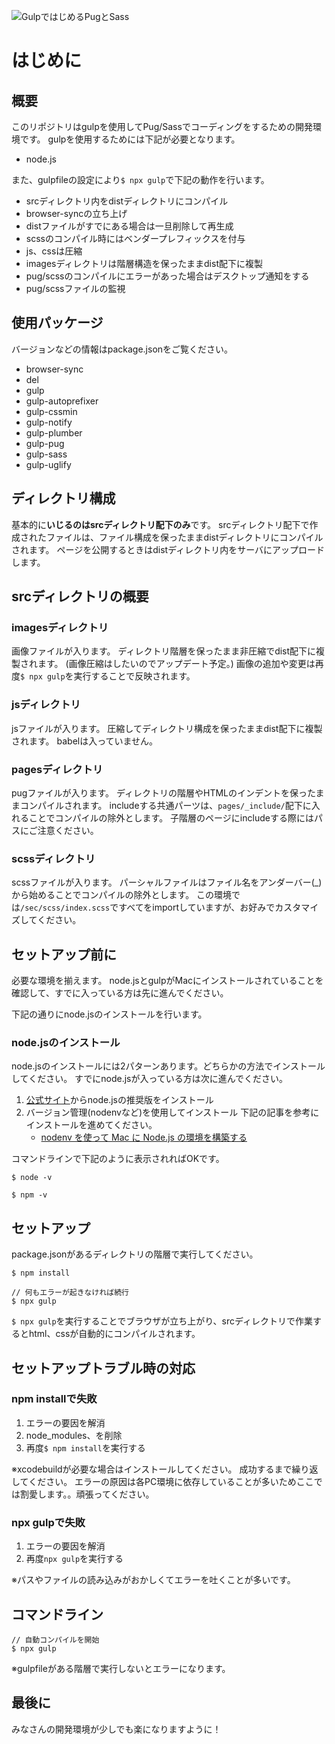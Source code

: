 ![GulpではじめるPugとSass](http://m1011522.xsrv.jp/other/images/gulpenv-pug-sass.png)

# はじめに
## 概要

このリポジトリはgulpを使用してPug/Sassでコーディングをするための開発環境です。
gulpを使用するためには下記が必要となります。

- node.js

また、gulpfileの設定により`$ npx gulp`で下記の動作を行います。

- srcディレクトリ内をdistディレクトリにコンパイル
- browser-syncの立ち上げ
- distファイルがすでにある場合は一旦削除して再生成
- scssのコンパイル時にはベンダープレフィックスを付与
- js、cssは圧縮
- imagesディレクトリは階層構造を保ったままdist配下に複製
- pug/scssのコンパイルにエラーがあった場合はデスクトップ通知をする
- pug/scssファイルの監視

## 使用パッケージ
バージョンなどの情報はpackage.jsonをご覧ください。

- browser-sync
- del
- gulp
- gulp-autoprefixer
- gulp-cssmin
- gulp-notify
- gulp-plumber
- gulp-pug
- gulp-sass
- gulp-uglify

## ディレクトリ構成
基本的に**いじるのはsrcディレクトリ配下のみ**です。
srcディレクトリ配下で作成されたファイルは、ファイル構成を保ったままdistディレクトリにコンパイルされます。
ページを公開するときはdistディレクトリ内をサーバにアップロードします。

## srcディレクトリの概要
### imagesディレクトリ
画像ファイルが入ります。
ディレクトリ階層を保ったまま非圧縮でdist配下に複製されます。
(画像圧縮はしたいのでアップデート予定。)
画像の追加や変更は再度`$ npx gulp`を実行することで反映されます。

### jsディレクトリ
jsファイルが入ります。
圧縮してディレクトリ構成を保ったままdist配下に複製されます。
babelは入っていません。

### pagesディレクトリ
pugファイルが入ります。
ディレクトリの階層やHTMLのインデントを保ったままコンパイルされます。
includeする共通パーツは、`pages/_include/`配下に入れることでコンパイルの除外とします。
子階層のページにincludeする際にはパスにご注意ください。

### scssディレクトリ
scssファイルが入ります。
パーシャルファイルはファイル名をアンダーバー(_)から始めることでコンパイルの除外とします。
この環境では`/sec/scss/index.scss`ですべてをimportしていますが、お好みでカスタマイズしてください。

## セットアップ前に
必要な環境を揃えます。
node.jsとgulpがMacにインストールされていることを確認して、すでに入っている方は先に進んでください。

下記の通りにnode.jsのインストールを行います。

### node.jsのインストール
node.jsのインストールには2パターンあります。どちらかの方法でインストールしてください。
すでにnode.jsが入っている方は次に進んでください。

1.  [公式サイト](https://nodejs.org/ja/)からnode.jsの推奨版をインストール
2.  バージョン管理(nodenvなど)を使用してインストール
    下記の記事を参考にインストールを進めてください。
    - [nodenv を使って Mac に Node.js の環境を構築する](https://qiita.com/1000ch/items/41ea7caffe8c42c5211c)

コマンドラインで下記のように表示されればOKです。
```
$ node -v

$ npm -v
```

###

## セットアップ
package.jsonがあるディレクトリの階層で実行してください。

```
$ npm install

// 何もエラーが起きなければ続行
$ npx gulp

```

`$ npx gulp`を実行することでブラウザが立ち上がり、srcディレクトリで作業するとhtml、cssが自動的にコンパイルされます。

## セットアップトラブル時の対応
### npm installで失敗
1.  エラーの要因を解消
2.  node_modules、を削除
3.  再度`$ npm install`を実行する

※xcodebuildが必要な場合はインストールしてください。
成功するまで繰り返してください。
エラーの原因は各PC環境に依存していることが多いためここでは割愛します。。頑張ってください。

### npx gulpで失敗
1.  エラーの要因を解消
2.  再度`npx gulp`を実行する

※パスやファイルの読み込みがおかしくてエラーを吐くことが多いです。

## コマンドライン
```
// 自動コンパイルを開始
$ npx gulp
```
※gulpfileがある階層で実行しないとエラーになります。


## 最後に
みなさんの開発環境が少しでも楽になりますように！
